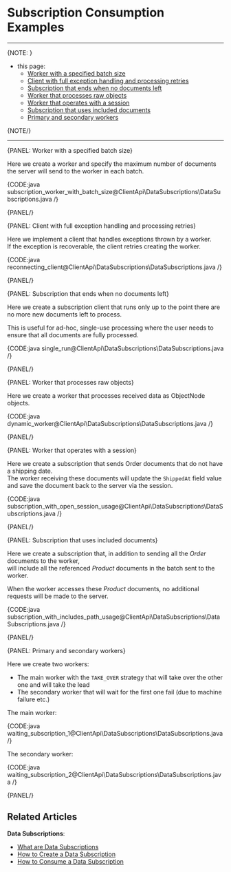 # Subscription Consumption Examples

---

{NOTE: }

*  this page:  
   * [Worker with a specified batch size](../../../client-api/data-subscriptions/consumption/examples#worker-with-a-specified-batch-size)  
   * [Client with full exception handling and processing retries](../../../client-api/data-subscriptions/consumption/examples#client-with-full-exception-handling-and-processing-retries)  
   * [Subscription that ends when no documents left](../../../client-api/data-subscriptions/consumption/examples#subscription-that-ends-when-no-documents-left)  
   * [Worker that processes raw objects](../../../client-api/data-subscriptions/consumption/examples#sworker-that-processes-raw-objects)  
   * [Worker that operates with a session](../../../client-api/data-subscriptions/consumption/examples#worker-that-operates-with-a-session)
   * [Subscription that uses included documents](../../../client-api/data-subscriptions/consumption/examples#subscription-that-uses-included-documents)  
   * [Primary and secondary workers](../../../client-api/data-subscriptions/consumption/examples#primary-and-secondary-workers)  

{NOTE/}

---

{PANEL: Worker with a specified batch size}

Here we create a worker and specify the maximum number of documents the server will send to the worker in each batch.

{CODE:java subscription_worker_with_batch_size@ClientApi\DataSubscriptions\DataSubscriptions.java /}

{PANEL/}

{PANEL: Client with full exception handling and processing retries}

Here we implement a client that handles exceptions thrown by a worker.  
If the exception is recoverable, the client retries creating the worker.

{CODE:java reconnecting_client@ClientApi\DataSubscriptions\DataSubscriptions.java /}

{PANEL/}

{PANEL: Subscription that ends when no documents left}

Here we create a subscription client that runs only up to the point there are no more new documents left to process.  

This is useful for ad-hoc, single-use processing where the user needs to ensure that all documents are fully processed.

{CODE:java single_run@ClientApi\DataSubscriptions\DataSubscriptions.java /}

{PANEL/}

{PANEL: Worker that processes raw objects}

Here we create a worker that processes received data as ObjectNode objects.

{CODE:java dynamic_worker@ClientApi\DataSubscriptions\DataSubscriptions.java /}

{PANEL/}

{PANEL: Worker that operates with a session}

Here we create a subscription that sends Order documents that do not have a shipping date.  
The worker receiving these documents will update the `ShippedAt` field value and save the document back to the server via the session.

{CODE:java subscription_with_open_session_usage@ClientApi\DataSubscriptions\DataSubscriptions.java /}

{PANEL/}

{PANEL: Subscription that uses included documents}

Here we create a subscription that, in addition to sending all the _Order_ documents to the worker,  
will include all the referenced _Product_ documents in the batch sent to the worker.

When the worker accesses these _Product_ documents, no additional requests will be made to the server.

{CODE:java subscription_with_includes_path_usage@ClientApi\DataSubscriptions\DataSubscriptions.java /}

{PANEL/}

{PANEL: Primary and secondary workers}

Here we create two workers:  
* The main worker with the `TAKE_OVER` strategy that will take over the other one and will take the lead  
* The secondary worker that will wait for the first one fail (due to machine failure etc.)

The main worker:

{CODE:java waiting_subscription_1@ClientApi\DataSubscriptions\DataSubscriptions.java /}

The secondary worker:

{CODE:java waiting_subscription_2@ClientApi\DataSubscriptions\DataSubscriptions.java /}

{PANEL/}

## Related Articles

**Data Subscriptions**:

- [What are Data Subscriptions](../../../client-api/data-subscriptions/what-are-data-subscriptions)
- [How to Create a Data Subscription](../../../client-api/data-subscriptions/creation/how-to-create-data-subscription)
- [How to Consume a Data Subscription](../../../client-api/data-subscriptions/consumption/how-to-consume-data-subscription)
